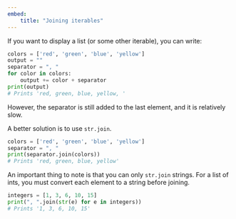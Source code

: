 ```yaml
---
embed:
    title: "Joining iterables"
---
```

If you want to display a list (or some other iterable), you can write:
```py
colors = ['red', 'green', 'blue', 'yellow']
output = ""
separator = ", "
for color in colors:
    output += color + separator
print(output)
# Prints 'red, green, blue, yellow, '
```
However, the separator is still added to the last element, and it is relatively slow.

A better solution is to use `str.join`.
```py
colors = ['red', 'green', 'blue', 'yellow']
separator = ", "
print(separator.join(colors))
# Prints 'red, green, blue, yellow'
```
An important thing to note is that you can only `str.join` strings. For a list of ints,
you must convert each element to a string before joining.
```py
integers = [1, 3, 6, 10, 15]
print(", ".join(str(e) for e in integers))
# Prints '1, 3, 6, 10, 15'
```
